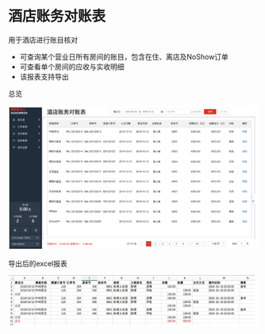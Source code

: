 # 酒店账务对账表

用于酒店进行账目核对

* 可查询某个营业日所有房间的账目，包含在住、离店及NoShow订单
* 可查看单个房间的应收与实收明细
* 该报表支持导出

总览

![](../../../.gitbook/assets/image%20%28169%29.png)

导出后的excel报表

![](../../../.gitbook/assets/image%20%28163%29.png)



